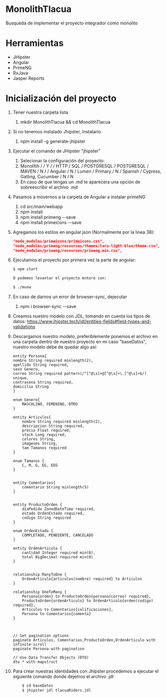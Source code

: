 # MonolithTlacua

Busqueda de implementar el proyecto integrador como monolito

# Herramientas

- JHipster
- Angular
- PrimeNG
- RxJava
- Jasper Reports

# Inicialización del proyecto

1. Tener nuestra carpeta lista
   1. mkdir MonolithTlacua && cd MonolithTlacua
2. Si no tenemos instalado Jhipster, instalarlo
   1. npm install -g generate-jhipster
3. Ejecutar el comando de JHipster "jhipster"
   1. Selecionar la configuración del proyecto:
   2. Monolitih / <enter> / Y / <enter> / HTTP / SQL / POSTGRESQL / POSTGRESQL / MAVEN / N / <enter> / Angular / N / Lumen / Primary / N / Spanish / Cypress, Gatling, Cucumber / N / N
   3. En caso de que tengas un .md te aparecera una opción de sobreescribir el archivo .md
4. Pasamos a movernos a la carpeta de Angular a instalar primeNG
   1. cd src/main/webapp
   2. npm install
   3. npm install primeng --save
   4. npm install primeicons --save
5. Agregamos los estilos en angular.json (Normalmente por la línea 38):

   ```json
   "node_modules/primeicons/primeicons.css",
   "node_modules/primeng/resources/themes/lara-light-blue/theme.css",
   "node_modules/primeng/resources/primeng.min.css",
   ```

6. Ejecutamos el proyecto por primera vez la parte de angular:

   ```bash
   $ npm start

   O podemos levantar el proyecto entero con:

   $ ./mvnw
   ```

7. En caso de darnos un error de browser-sync, dejecutar
   1. npm i browser-sync --save
8. Creamos nuestro modelo con JDL, tomando en cuenta los tipos de datos: <https://www.jhipster.tech/jdl/entities-fields#field-types-and-validations>

9. Descargamos nuestro modelo, preferiblemente ponemos el archivo en una carpeta dentro de nuestro proyecto en mi caso "baseDatos", nuestro modelo debe de quedar algo así:

   ```jdl
   entity Persona{
   nombre String required minlength(2),
   apellido String required,
   sexo Genero,
   correo String required pattern(/^[^@\s]+@[^@\s]+\.[^@\s]+$/) unique,
   contrasena String required,
   domicilio String
   }

   enum Genero{
       MASCULINO, FEMENINO, OTRO
   }

   entity Articulos{
       nombre String required minlength(2),
       descripcion String required,
       precio Float required,
       stock Long required,
       colores String,
       imagenes String,
       tam Tamanos required
   }

   enum Tamanos {
       C, M, G, EG, EEG
   }


   entity Comentarios{
       comentario String minlength(5)
   }


   entity ProductoOrden {
       diaPedido ZonedDateTime required,
       estado OrdenEstado required,
       codigo String required
   }

   enum OrdenEstado {
       COMPLETADO, PENDIENTE, CANCELADO
   }

   entity OrdenArticulo {
       cantidad Integer required min(0),
       total BigDecimal required min(0)
   }


   relationship ManyToOne {
       OrdenArticulo{articulos(nombre) required} to Articulos
   }

   relationship OneToMany {
       Persona{orden} to ProductoOrden{persona(correo) required},
       ProductoOrden{ordenArticulo} to OrdenArticulo{orden(codigo) required},
       Articulos to Comentarios{calificaciones},
       Persona to Comentarios{comenta}
   }



   // Set pagination options
   paginate Articulos, Comentarios,ProductoOrden,OrdenArticulo with infinite-scroll
   paginate Persona with pagination

   // Use Data Transfer Objects (DTO)
   dto * with mapstruct

   ```

10. Para crear nuestras identidades con Jhipster procedemos a ejecutar el siguiente comando donde dejemos el archivo .jdl

    ```bash
        $ cd baseDatos
        $ jhipster jdl tlacuaRiders.jdl
    ```
